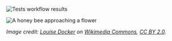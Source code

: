 ![Tests workflow results](https://github.com/justinlubin/HoneyBee/actions/workflows/rust.yml/badge.svg)

![A honey bee approaching a flower](https://jlubin.net/assets/bee.jpg)

_Image credit: [Louise Docker](https://www.flickr.com/photos/aussiegall/) on
[Wikimedia Commons](https://commons.wikimedia.org/wiki/File:Pollinationn.jpg),
[CC BY 2.0](https://creativecommons.org/licenses/by/2.0/)._
